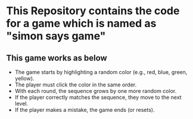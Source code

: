 <h1> This Repository contains the code for a game which is named as "simon says game" </h1>
<h2> This game works as below </h2>
<ul>
<li>The game starts by highlighting a random color (e.g., red, blue, green, yellow).</li>
<li>The player must click the color in the same order.</li>
<li>With each round, the sequence grows by one more random color.</li>
<li>If the player correctly matches the sequence, they move to the next level.</li>
<li>If the player makes a mistake, the game ends (or resets).</li>
</ul>